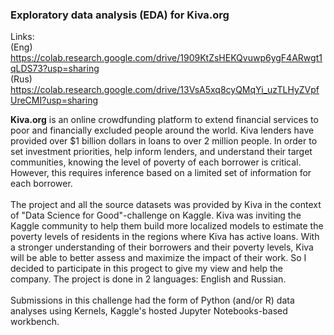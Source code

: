 ### Exploratory data analysis (EDA) for Kiva.org

Links:<br>
(Eng) https://colab.research.google.com/drive/1909KtZsHEKQvuwp6ygF4ARwgt1qLDS73?usp=sharing <br>
(Rus) https://colab.research.google.com/drive/13VsA5xq8cyQMqYi_uzTLHyZVpfUreCMI?usp=sharing

**Kiva.org** is an online crowdfunding platform to extend financial services to poor and financially excluded people around the world. Kiva lenders have provided over $1 billion dollars in loans to over 2 million people. In order to set investment priorities, help inform lenders, and understand their target communities, knowing the level of poverty of each borrower is critical. However, this requires inference based on a limited set of information for each borrower.<br>
<br>
The project and all the source datasets was provided by Kiva in the context of "Data Science for Good"-challenge on Kaggle. Kiva was inviting the Kaggle community to help them build more localized models to estimate the poverty levels of residents in the regions where Kiva has active loans. With a stronger understanding of their borrowers and their poverty levels, Kiva will be able to better assess and maximize the impact of their work. So I decided to participate in this progect to give my view and help the company. The project is done in 2 languages: English and Russian. <br>
<br>
Submissions in this challenge had the form of Python (and/or R) data analyses using Kernels, Kaggle's hosted Jupyter Notebooks-based workbench.
